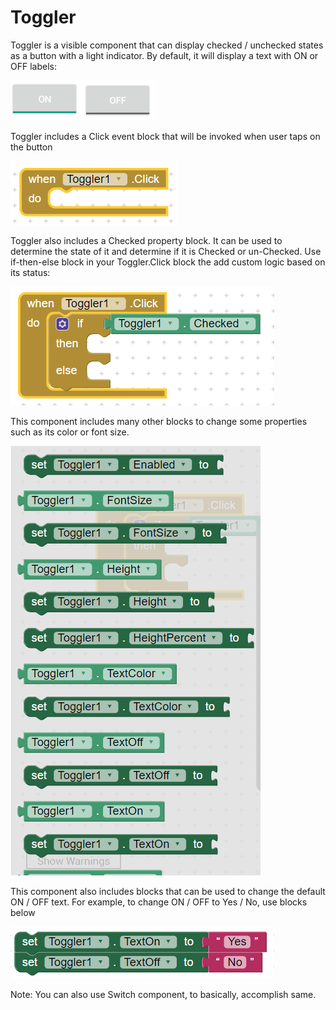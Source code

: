 # Toggler

Toggler is a visible component that can display checked / unchecked states as a button with a light indicator. By default, it will display a text with ON or OFF labels:

![](../../../.gitbook/assets/image%20%2827%29.png)

Toggler includes a Click event block that will be invoked when user taps on the button

![](../../../.gitbook/assets/image%20%2840%29.png)

Toggler also includes a Checked property block. It can be used to determine the state of it and determine if it is Checked or un-Checked. Use if-then-else block in your Toggler.Click block the add custom logic based on its status:

![](../../../.gitbook/assets/image%20%2834%29.png)

This component includes many other blocks to change some properties such as its color or font size. 

![](../../../.gitbook/assets/image%20%2846%29.png)

This component also includes blocks that can be used to change the default ON / OFF text. For example, to change ON / OFF to Yes / No, use blocks below

![](../../../.gitbook/assets/image%20%2822%29.png)

Note: You can also use Switch component, to basically, accomplish same.

